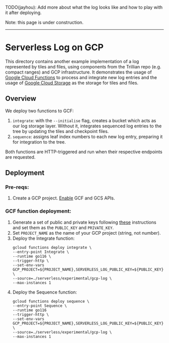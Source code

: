 TODO(jayhou): Add more about what the log looks like and how to play with it after deploying.

Note: this page is under construction.

---

# Serverless Log on GCP
This directory contains another example implementation of a log represented by tiles and files, using components from the Trillian repo (e.g. compact ranges) and GCP infrastructure. It demonstrates the usage of [Google Cloud Functions](https://cloud.google.com/functions) to process and integrate new log entries and the usage of [Google Cloud Storage](https://cloud.google.com/storage) as the storage for tiles and files.

## Overview
We deploy two functions to GCF:
1. `integrate`: with the `--initialise` flag, creates a bucket which acts as our log storage layer. Without it, integrates sequenced log entries to the tree by updating the tiles and checkpoint files.
1. `sequence`: assigns leaf index numbers to each new log entry, preparing it for integration to the tree.

Both functions are HTTP-triggered and run when their respective endpoints are requested.

## Deployment
### Pre-reqs:
1.  Create a GCP project. [Enable](https://cloud.google.com/endpoints/docs/openapi/enable-api) GCF and GCS APIs.

### GCF function deployment:
1.  Generate a set of public and private keys following
    [these](https://github.com/google/trillian-examples/tree/master/serverless#generating-keys)
    instructions and set them as the `PUBLIC_KEY` and `PRIVATE_KEY`.
1. Set `PROJECT_NAME` as the name of your GCP project (string, not number).
1.  Deploy the Integrate function:
    ```
    gcloud functions deploy integrate \
    --entry-point Integrate \
    --runtime go116 \
    --trigger-http \
    --set-env-vars GCP_PROJECT=${PROJECT_NAME},SERVERLESS_LOG_PUBLIC_KEY=${PUBLIC_KEY},SERVERLESS_LOG_PRIVATE_KEY=${PRIVATE_KEY} \
    --source=./serverless/experimental/gcp-log \
    --max-instances 1
    ```
1.  Deploy the Sequence function:
    ```
    gcloud functions deploy sequence \
    --entry-point Sequence \
    --runtime go116
    --trigger-http \
    --set-env-vars GCP_PROJECT=${PROJECT_NAME},SERVERLESS_LOG_PUBLIC_KEY=${PUBLIC_KEY} \
    --source=./serverless/experimental/gcp-log \
    --max-instances 1
    ```
